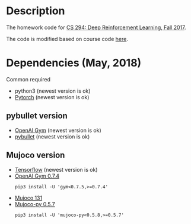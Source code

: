 # Description
The homework code for [CS 294: Deep Reinforcement Learning, Fall 2017](http://rll.berkeley.edu/deeprlcourse/).

The code is modified based on course code [here](https://github.com/berkeleydeeprlcourse/homework).

# Dependencies (May, 2018)
Common required
- python3 (newest version is ok)
- [Pytorch](https://pytorch.org/) (newest version is ok)

## pybullet version
- [OpenAI Gym](https://gym.openai.com/) (newest version is ok)
- [pybullet](https://pybullet.org/wordpress/) (newest version is ok)

## Mujoco version
- [Tensorflow](https://www.tensorflow.org/install/) (newest version is ok)
- [OpenAI Gym 0.7.4](https://gym.openai.com/)
    ```
    pip3 install -U 'gym<0.7.5,>=0.7.4'
    ```
- [Mujoco 131](http://www.mujoco.org/)
- [Mujoco-py 0.5.7](https://github.com/openai/mujoco-py)
    ```
    pip3 install -U 'mujoco-py<0.5.8,>=0.5.7'
    ```